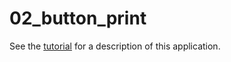 02_button_print
===============

See the [tutorial](../../../../doc/tutorials/02_button_print.md) for a
description of this application.
